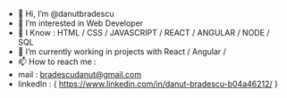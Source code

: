 - 👋 Hi, I’m @danutbradescu
- 👀 I’m interested in Web Developer
- 📖 I Know : HTML / CSS / JAVASCRIPT / REACT / ANGULAR / NODE / SQL 
- 🌱 I’m currently working in projects with React / Angular /
- 📫 How to reach me :
- mail : bradescudanut@gmail.com
- linkedIn : { https://www.linkedin.com/in/danut-bradescu-b04a46212/ }

<!---
danutbradescu/danutbradescu is a ✨ special ✨ repository because its `README.md` (this file) appears on your GitHub profile.
You can click the Preview link to take a look at your changes.
--->
